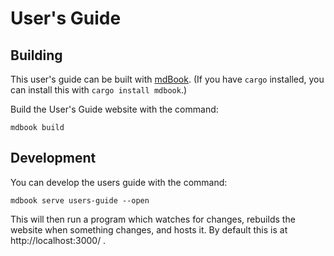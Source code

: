 # User's Guide

## Building

This user's guide can be built with
[mdBook](https://rust-lang.github.io/mdBook). (If you have `cargo` installed,
you can install this with `cargo install mdbook`.)

Build the User's Guide website with the command:

    mdbook build

## Development

You can develop the users guide with the command:

    mdbook serve users-guide --open

This will then run a program which watches for changes, rebuilds the website when
something changes, and hosts it. By default this is at http://localhost:3000/ .
